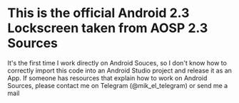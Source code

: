 # This is the official Android 2.3 Lockscreen taken from AOSP 2.3 Sources

It's the first time I work directly on Android Souces, so I don't know how to correctly import this code into an Android Studio project and release it as an App.
If someone has resources that explain how to work on Android Sources, please contact me on Telegram (@mik_el_telegram) or send me a mail 
